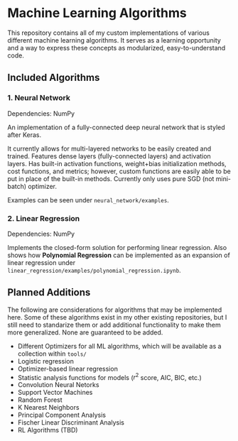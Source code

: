 # Machine Learning Algorithms
This repository contains all of my custom implementations of various different machine learning algorithms. It serves as a learning opportunity and a way to express these concepts as modularized, easy-to-understand code.


## Included Algorithms

### 1. Neural Network

Dependencies: NumPy

An implementation of a fully-connected deep neural network that is styled after Keras.

It currently allows for multi-layered networks to be easily created and trained. Features dense layers (fully-connected layers) and activation layers. Has built-in activation functions, weight+bias initialization methods, cost functions, and metrics; however, custom functions are easily able to be put in place of the built-in methods. Currently only uses pure SGD (not mini-batch) optimizer.

Examples can be seen under `neural_network/examples`.

### 2. Linear Regression

Dependencies: NumPy

Implements the closed-form solution for performing linear regression. Also shows how **Polynomial Regression** can be implemented as an expansion of linear regression under `linear_regression/examples/polynomial_regression.ipynb`.


## Planned Additions

The following are considerations for algorithms that may be implemented here. Some of these algorithms exist in my other existing repositories, but I still need to standarize them or add additional functionality to make them more generalized. None are guaranteed to be added.

* Different Optimizers for all ML algorithms, which will be available as a collection within `tools/`
* Logistic regression
* Optimizer-based linear regression
* Statistic analysis functions for models ($r^2$ score, AIC, BIC, etc.)
* Convolution Neural Netorks
* Support Vector Machines
* Random Forest
* K Nearest Neighbors
* Principal Component Analysis
* Fischer Linear Discriminant Analysis
* RL Algorithms (TBD)